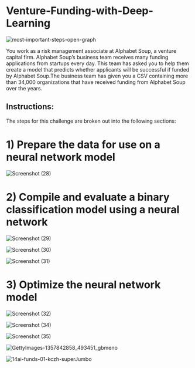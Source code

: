 # Venture-Funding-with-Deep-Learning

![most-important-steps-open-graph](https://github.com/shahp630/Venture-Funding-with-Deep-Learning/assets/133065460/824ea58a-b515-40e0-a027-9807b1fcd6e2)

You work as a risk management associate at Alphabet Soup, a venture capital firm. Alphabet Soup’s business team receives many funding applications from startups every day. This team has asked you to help them create a model that predicts whether applicants will be successful if funded by Alphabet Soup.The business team has given you a CSV containing more than 34,000 organizations that have received funding from Alphabet Soup over the years.

## Instructions:

The steps for this challenge are broken out into the following sections:

# 1) Prepare the data for use on a neural network model 


![Screenshot (28)](https://github.com/shahp630/Venture-Funding-with-Deep-Learning/assets/133065460/d3f409a0-6f50-43e4-8f1e-8a710d8255c0)
  
# 2) Compile and evaluate a binary classification model using a neural network

![Screenshot (29)](https://github.com/shahp630/Venture-Funding-with-Deep-Learning/assets/133065460/3dc6b7d9-0ad9-4488-8ebd-b0ca3f7000f7)


![Screenshot (30)](https://github.com/shahp630/Venture-Funding-with-Deep-Learning/assets/133065460/40039bcf-4baf-46c0-8ad9-457b89fe9d3d)


![Screenshot (31)](https://github.com/shahp630/Venture-Funding-with-Deep-Learning/assets/133065460/b77f495e-ddfe-48c6-bf34-73acd7c7eadd)

   
# 3) Optimize the neural network model


![Screenshot (32)](https://github.com/shahp630/Venture-Funding-with-Deep-Learning/assets/133065460/f07c1d95-cc16-4e7b-b799-975d245110ed)

![Screenshot (34)](https://github.com/shahp630/Venture-Funding-with-Deep-Learning/assets/133065460/a142e617-61e1-453b-802e-fb0a794b3ef6)

![Screenshot (35)](https://github.com/shahp630/Venture-Funding-with-Deep-Learning/assets/133065460/dec60da2-0ea1-4ade-884b-d0fa40c38a80)


![GettyImages-1357842858_493451_gbmeno](https://github.com/shahp630/Venture-Funding-with-Deep-Learning/assets/133065460/6c2faa9a-2823-4e58-aaca-0a85a56401ab)

![14ai-funds-01-kczh-superJumbo](https://github.com/shahp630/Venture-Funding-with-Deep-Learning/assets/133065460/2dcf380c-c2cc-42b7-b9ca-b1b96bb6b4fc)


